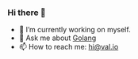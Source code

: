 ### Hi there 👋

- 🔭 I’m currently working on myself.
- 💬 Ask me about [Golang](https://go.dev)
- 📫 How to reach me: hi@val.io

